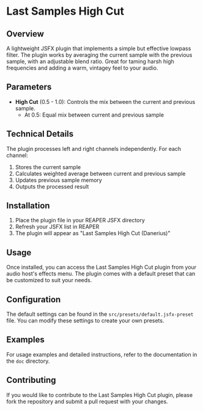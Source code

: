 
# Last Samples High Cut

## Overview
A lightweight JSFX plugin that implements a simple but effective lowpass filter. The plugin works by averaging the current sample with the previous sample, with an adjustable blend ratio. Great for taming harsh high frequencies and adding a warm, vintagey feel to your audio.

## Parameters
- **High Cut** (0.5 - 1.0): Controls the mix between the current and previous sample. 
  - At 0.5: Equal mix between current and previous sample

## Technical Details
The plugin processes left and right channels independently. For each channel:
1. Stores the current sample
2. Calculates weighted average between current and previous sample
3. Updates previous sample memory
4. Outputs the processed result

## Installation
1. Place the plugin file in your REAPER JSFX directory
2. Refresh your JSFX list in REAPER
3. The plugin will appear as "Last Samples High Cut (Danerius)"

## Usage
Once installed, you can access the Last Samples High Cut plugin from your audio host's effects menu. The plugin comes with a default preset that can be customized to suit your needs.

## Configuration
The default settings can be found in the `src/presets/default.jsfx-preset` file. You can modify these settings to create your own presets.

## Examples
For usage examples and detailed instructions, refer to the documentation in the `doc` directory.

## Contributing
If you would like to contribute to the Last Samples High Cut plugin, please fork the repository and submit a pull request with your changes.
